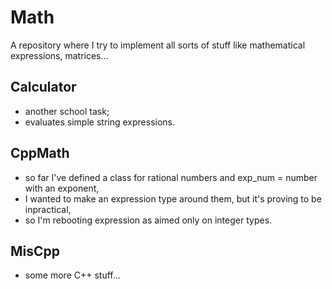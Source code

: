 # Math

A repository where I try to implement all sorts of stuff like mathematical expressions, matrices...

## Calculator

- another school task;  
- evaluates simple string expressions.  

## CppMath

- so far I've defined a class for rational numbers and exp_num = number with an exponent,  
- I wanted to make an expression type around them, but it's proving to be inpractical,
- so I'm rebooting expression as aimed only on integer types.  

## MisCpp

- some more C++ stuff...
